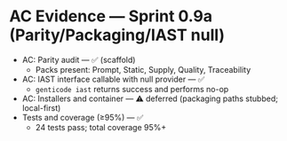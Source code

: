 # AC Evidence — Sprint 0.9a (Parity/Packaging/IAST null)

- AC: Parity audit — ✅ (scaffold)
  - Packs present: Prompt, Static, Supply, Quality, Traceability
- AC: IAST interface callable with null provider — ✅
  - `genticode iast` returns success and performs no-op
- AC: Installers and container — ⚠️ deferred (packaging paths stubbed; local-first)
- Tests and coverage (≥95%) — ✅
  - 24 tests pass; total coverage 95%+
